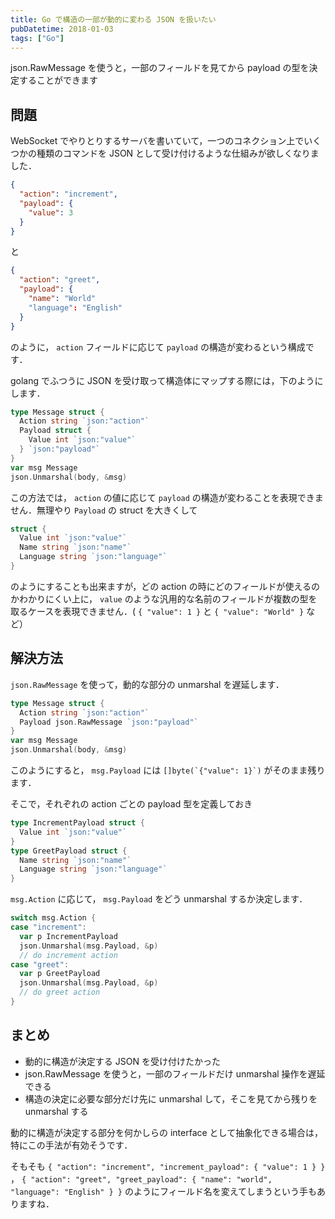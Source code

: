 ```yaml
---
title: Go で構造の一部が動的に変わる JSON を扱いたい
pubDatetime: 2018-01-03
tags: ["Go"]
---
```


json.RawMessage を使うと，一部のフィールドを見てから payload の型を決定することができます

## 問題

WebSocket でやりとりするサーバを書いていて，一つのコネクション上でいくつかの種類のコマンドを JSON として受け付けるような仕組みが欲しくなりました．

```json
{
  "action": "increment",
  "payload": {
    "value": 3
  }
}
```

と

```json
{
  "action": "greet",
  "payload": {
    "name": "World"
    "language": "English"
  }
}
```

のように， `action` フィールドに応じて `payload` の構造が変わるという構成です．

golang でふつうに JSON を受け取って構造体にマップする際には，下のようにします．

```go
type Message struct {
  Action string `json:"action"`
  Payload struct {
    Value int `json:"value"`
  } `json:"payload"`
}
var msg Message
json.Unmarshal(body, &msg)
```

この方法では， `action` の値に応じて `payload` の構造が変わることを表現できません．無理やり `Payload` の struct を大きくして

```go
struct {
  Value int `json:"value"`
  Name string `json:"name"`
  Language string `json:"language"`
}
```

のようにすることも出来ますが，どの action の時にどのフィールドが使えるのかわかりにくい上に， `value` のような汎用的な名前のフィールドが複数の型を取るケースを表現できません．( `{ "value": 1 }` と `{ "value": "World" }` など）

## 解決方法

`json.RawMessage` を使って，動的な部分の unmarshal を遅延します．

```go
type Message struct {
  Action string `json:"action"`
  Payload json.RawMessage `json:"payload"`
}
var msg Message
json.Unmarshal(body, &msg)
```

このようにすると， `msg.Payload` には `` []byte(`{"value": 1}`) `` がそのまま残ります．

そこで，それぞれの action ごとの payload 型を定義しておき

```go
type IncrementPayload struct {
  Value int `json:"value"`
}
type GreetPayload struct {
  Name string `json:"name"`
  Language string `json:"language"`
}
```

`msg.Action` に応じて， `msg.Payload` をどう unmarshal するか決定します．

```go
switch msg.Action {
case "increment":
  var p IncrementPayload
  json.Unmarshal(msg.Payload, &p)
  // do increment action
case "greet":
  var p GreetPayload
  json.Unmarshal(msg.Payload, &p)
  // do greet action
}
```

## まとめ

- 動的に構造が決定する JSON を受け付けたかった
- json.RawMessage を使うと，一部のフィールドだけ unmarshal 操作を遅延できる
- 構造の決定に必要な部分だけ先に unmarshal して，そこを見てから残りを unmarshal する

動的に構造が決定する部分を何かしらの interface として抽象化できる場合は，特にこの手法が有効そうです．

そもそも `{ "action": "increment", "increment_payload": { "value": 1 } }` ， `{ "action": "greet", "greet_payload": { "name": "world", "language": "English" } }` のようにフィールド名を変えてしまうという手もありますね．
